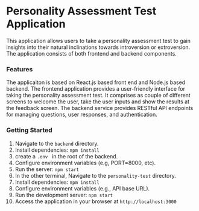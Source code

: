 # Personality Assessment Test Application

This application allows users to take a personality assessment test to gain insights into their natural inclinations towards introversion or extroversion. The application consists of both frontend and backend components.
### Features

The applicaiton is based on React.js based front end and Node.js based backend. The frontend application provides a user-friendly interface for taking the personality assessment test. It comprises as couple of different screens to welcome the user, take the user inputs and show the results at the feedback screen. The backend service provides RESTful API endpoints for managing questions, user responses, and authentication.


### Getting Started

1. Navigate to the `backend` directory.
2. Install dependencies: `npm install`
3. create a `.env ` in the root of the backend.
3. Configure environment variables (e.g, PORT=8000, etc).
4. Run the server: `npm start`
5. In the other terminal, Navigate to the `personality-test` directory.
6. Install dependencies: `npm install`
7. Configure environment variables (e.g., API base URL).
8. Run the development server: `npm start`
9. Access the application in your browser at `http://localhost:3000`